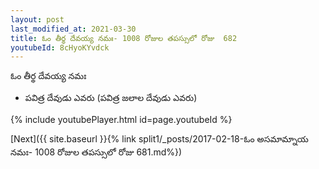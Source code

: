 ```yaml
---
layout: post
last_modified_at: 2021-03-30
title: ఓం తీర్థ దేవయ్య నమః- 1008 రోజుల తపస్సులో రోజు  682
youtubeId: 8cHyoKYvdck
---
```

 
 
 ఓం తీర్థ దేవయ్య నమః  
 
 -  పవిత్ర దేవుడు ఎవరు (పవిత్ర జలాల దేవుడు ఎవరు) 
 
  
 
  
 
 
 
 
 
 


{% include youtubePlayer.html id=page.youtubeId %}
 
[Next]({{ site.baseurl }}{% link  split1/_posts/2017-02-18-ఓం అసమామ్నాయ నమః- 1008 రోజుల తపస్సులో రోజు  681.md%})
 
